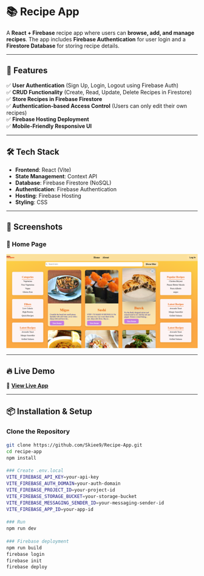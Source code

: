 # 📚 Recipe  App  

A **React + Firebase** recipe  app where users can **browse, add, and manage recipes**. The app includes **Firebase Authentication** for user login and a **Firestore Database** for storing recipe details.  

---

## 🚀 Features  

✅ **User Authentication** (Sign Up, Login, Logout using Firebase Auth)  
✅ **CRUD Functionality** (Create, Read, Update, Delete Recipes in Firestore)  
✅ **Store Recipes in Firebase Firestore**  
✅ **Authentication-based Access Control** (Users can only edit their own recipes)  
✅ **Firebase Hosting Deployment**  
✅ **Mobile-Friendly Responsive UI**  

---

## 🛠️ Tech Stack  

- **Frontend**: React (Vite)  
- **State Management**: Context API  
- **Database**: Firebase Firestore (NoSQL)  
- **Authentication**: Firebase Authentication  
- **Hosting**: Firebase Hosting  
- **Styling**: CSS  

---

## 📸 Screenshots  

### 📌 Home Page  
![Home Page](./src/assets/recipe.png)

---

## 🔥 Live Demo  

🔗 **[View Live App](https://recipe-app-green-omega.vercel.app/)**  

---

## 📦 Installation & Setup  

### Clone the Repository  
```sh
git clone https://github.com/Skiee9/Recipe-App.git
cd recipe-app
npm install

### Create .env.local
VITE_FIREBASE_API_KEY=your-api-key
VITE_FIREBASE_AUTH_DOMAIN=your-auth-domain
VITE_FIREBASE_PROJECT_ID=your-project-id
VITE_FIREBASE_STORAGE_BUCKET=your-storage-bucket
VITE_FIREBASE_MESSAGING_SENDER_ID=your-messaging-sender-id
VITE_FIREBASE_APP_ID=your-app-id

### Run
npm run dev

### Firebase deployment
npm run build
firebase login
firebase init
firebase deploy
